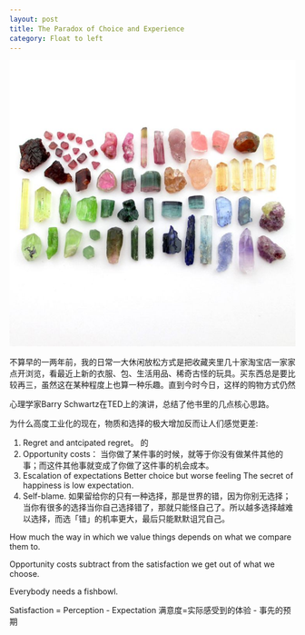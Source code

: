 ```yaml
---
layout: post
title: The Paradox of Choice and Experience
category: Float to left
---
```


![set](/images/minerals.jpg "minerals")

不算早的一两年前，我的日常一大休闲放松方式是把收藏夹里几十家淘宝店一家家点开浏览，看最近上新的衣服、包、生活用品、稀奇古怪的玩具。买东西总是要比较再三，虽然这在某种程度上也算一种乐趣。直到今时今日，这样的购物方式仍然


心理学家Barry Schwartz在TED上的演讲，总结了他书里的几点核心思路。

为什么高度工业化的现在，物质和选择的极大增加反而让人们感觉更差:

1. Regret and antcipated regret。
	的
2. Opportunity costs：
	当你做了某件事的时候，就等于你没有做某件其他的事；而这件其他事就变成了你做了这件事的机会成本。
3. Escalation of expectations
	Better choice but worse feeling
	The secret of happiness is low expectation.
4. Self-blame.
	如果留给你的只有一种选择，那是世界的错，因为你别无选择；当你有很多的选择当你自己选择错了，那就只能怪自己了。所以越多选择越难以选择，而选「错」的机率更大，最后只能默默诅咒自己。


How much the way in which we value things depends on what we compare them to.

Opportunity costs subtract from the satisfaction we get out of what we choose.

Everybody needs a fishbowl.

Satisfaction = Perception - Expectation
满意度=实际感受到的体验 - 事先的预期 